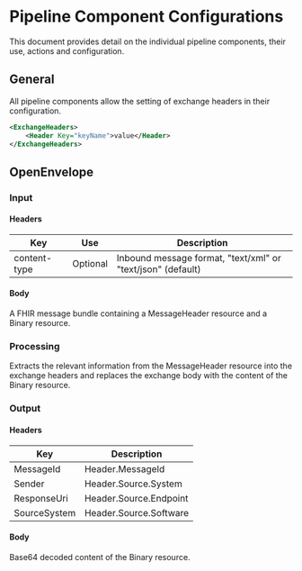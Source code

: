 # Pipeline Component Configurations

This document provides detail on the individual pipeline components, their use, actions and configuration.

## General

All pipeline components allow the setting of exchange headers in their configuration.

```xml
<ExchangeHeaders>
    <Header Key="keyName">value</Header>
</ExchangeHeaders>
```

## OpenEnvelope

### Input
#### Headers
| Key          | Use      | Description        |
| ------------ | ---      | ------------------ |
| content-type | Optional | Inbound message format, "text/xml" or "text/json" (default) |
#### Body
A FHIR message bundle containing a MessageHeader resource and a Binary resource.

### Processing
Extracts the relevant information from the MessageHeader resource into the exchange headers and replaces the exchange body with the content of the Binary resource.

### Output
#### Headers
| Key          | Description            |
| ------------ | ---------------------- |
| MessageId    | Header.MessageId       |
| Sender       | Header.Source.System   |
| ResponseUri  | Header.Source.Endpoint |
| SourceSystem | Header.Source.Software |
#### Body
Base64 decoded content of the Binary resource.